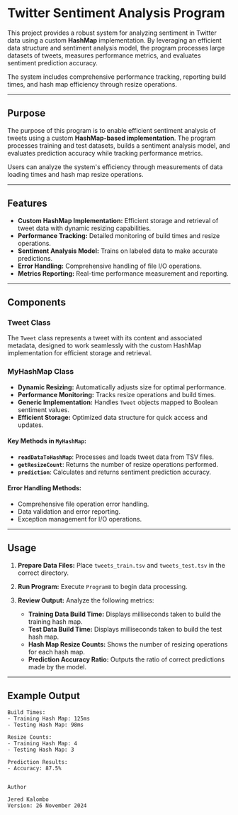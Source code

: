 # Twitter Sentiment Analysis Program  

This project provides a robust system for analyzing sentiment in Twitter data using a custom **HashMap** implementation. By leveraging an efficient data structure and sentiment analysis model, the program processes large datasets of tweets, measures performance metrics, and evaluates sentiment prediction accuracy.  

The system includes comprehensive performance tracking, reporting build times, and hash map efficiency through resize operations.  

---

## Purpose  

The purpose of this program is to enable efficient sentiment analysis of tweets using a custom **HashMap-based implementation**. The program processes training and test datasets, builds a sentiment analysis model, and evaluates prediction accuracy while tracking performance metrics.  

Users can analyze the system's efficiency through measurements of data loading times and hash map resize operations.  

---

## Features  

- **Custom HashMap Implementation:** Efficient storage and retrieval of tweet data with dynamic resizing capabilities.  
- **Performance Tracking:** Detailed monitoring of build times and resize operations.  
- **Sentiment Analysis Model:** Trains on labeled data to make accurate predictions.  
- **Error Handling:** Comprehensive handling of file I/O operations.  
- **Metrics Reporting:** Real-time performance measurement and reporting.  

---

## Components  

### **Tweet Class**  
The `Tweet` class represents a tweet with its content and associated metadata, designed to work seamlessly with the custom HashMap implementation for efficient storage and retrieval.  

### **MyHashMap Class**  

- **Dynamic Resizing:** Automatically adjusts size for optimal performance.  
- **Performance Monitoring:** Tracks resize operations and build times.  
- **Generic Implementation:** Handles `Tweet` objects mapped to Boolean sentiment values.  
- **Efficient Storage:** Optimized data structure for quick access and updates.  

#### Key Methods in `MyHashMap`:  

- **`readDataToHashMap`**: Processes and loads tweet data from TSV files.  
- **`getResizeCount`**: Returns the number of resize operations performed.  
- **`prediction`**: Calculates and returns sentiment prediction accuracy.  

#### Error Handling Methods:  

- Comprehensive file operation error handling.  
- Data validation and error reporting.  
- Exception management for I/O operations.  

---

## Usage  

1. **Prepare Data Files:** Place `tweets_train.tsv` and `tweets_test.tsv` in the correct directory.  
2. **Run Program:** Execute `Program8` to begin data processing.  
3. **Review Output:** Analyze the following metrics:  

   - **Training Data Build Time:** Displays milliseconds taken to build the training hash map.  
   - **Test Data Build Time:** Displays milliseconds taken to build the test hash map.  
   - **Hash Map Resize Counts:** Shows the number of resizing operations for each hash map.  
   - **Prediction Accuracy Ratio:** Outputs the ratio of correct predictions made by the model.  

---

## Example Output  

```plaintext
Build Times:  
- Training Hash Map: 125ms  
- Testing Hash Map: 98ms  

Resize Counts:  
- Training Hash Map: 4  
- Testing Hash Map: 3  

Prediction Results:  
- Accuracy: 87.5%


Author

Jered Kalombo
Version: 26 November 2024
